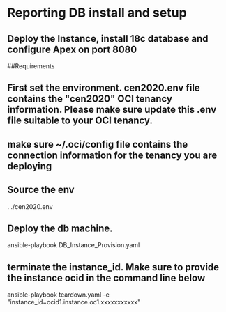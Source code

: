 # Reporting DB install and setup

## Deploy the Instance, install 18c database and configure Apex on port 8080

##Requirements

## First set the environment. cen2020.env file contains the "cen2020" OCI tenancy information. Please make sure update this .env file suitable to your OCI tenancy.
## make sure ~/.oci/config file contains the connection information for the tenancy you are deploying

## Source the env
. ./cen2020.env

## Deploy the db machine.
ansible-playbook DB_Instance_Provision.yaml

## terminate the instance_id. Make sure to provide the instance ocid in the command line below

ansible-playbook teardown.yaml -e "instance_id=ocid1.instance.oc1.xxxxxxxxxxx"
